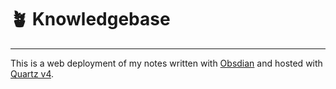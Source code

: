 # 🪴 Knowledgebase
---
This is a web deployment of my notes written with [Obsdian](https://obsidian.md/) and hosted with [Quartz v4](https://github.com/jackyzha0/quartz). 